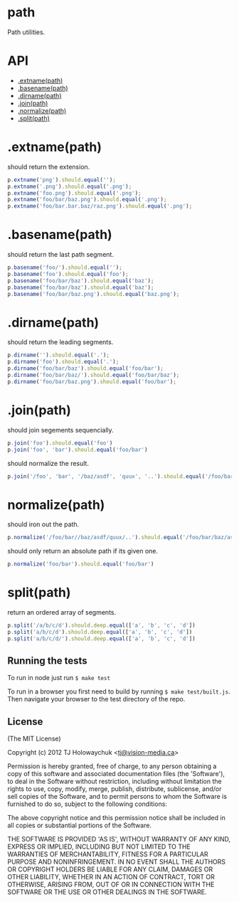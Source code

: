 # path

  Path utilities.

# API
   - [.extname(path)](#extnamepath)
   - [.basename(path)](#basenamepath)
   - [.dirname(path)](#dirnamepath)
   - [.join(path)](#joinpath)
   - [.normalize(path)](#normalizepath)
   - [.split(path)](#splitpath)
<a name=""></a>
 
<a name="extnamepath"></a>
# .extname(path)
should return the extension.

```js
p.extname('png').should.equal('');
p.extname('.png').should.equal('.png');
p.extname('foo.png').should.equal('.png');
p.extname('foo/bar/baz.png').should.equal('.png');
p.extname('foo/bar.bar.baz/raz.png').should.equal('.png');
```

<a name="basenamepath"></a>
# .basename(path)
should return the last path segment.

```js
p.basename('foo/').should.equal('');
p.basename('foo').should.equal('foo');
p.basename('foo/bar/baz').should.equal('baz');
p.basename('foo/bar/baz').should.equal('baz');
p.basename('foo/bar/baz.png').should.equal('baz.png');
```

<a name="dirnamepath"></a>
# .dirname(path)
should return the leading segments.

```js
p.dirname('').should.equal('.');
p.dirname('foo').should.equal('.');
p.dirname('foo/bar/baz').should.equal('foo/bar');
p.dirname('foo/bar/baz/').should.equal('foo/bar/baz');
p.dirname('foo/bar/baz.png').should.equal('foo/bar');
```

<a name="joinpath"></a>
# .join(path)
should join segements sequencially.

```js
p.join('foo').should.equal('foo')
p.join('foo', 'bar').should.equal('foo/bar')
```

should normalize the result.

```js
p.join('/foo', 'bar', '/baz/asdf', 'quux', '..').should.equal('/foo/bar/baz/asdf')
```

<a name="normalizepath"></a>
# normalize(path)
should iron out the path.

```js
p.normalize('/foo/bar//baz/asdf/quux/..').should.equal('/foo/bar/baz/asdf')
```

should only return an absolute path if its given one.

```js
p.normalize('foo/bar').should.equal('foo/bar')
```

<a name="splitpath"></a>
# split(path)
return an ordered array of segments.

```js
p.split('/a/b/c/d').should.deep.equal(['a', 'b', 'c', 'd'])
p.split('a/b/c/d').should.deep.equal(['a', 'b', 'c', 'd'])
p.split('a/b/c/d/').should.deep.equal(['a', 'b', 'c', 'd'])
```
## Running the tests

To run in node just run `$ make test`

To run in a browser you first need to build by running `$ make test/built.js`. Then navigate your browser to the test directory of the repo.

## License 

(The MIT License)

Copyright (c) 2012 TJ Holowaychuk &lt;tj@vision-media.ca&gt;

Permission is hereby granted, free of charge, to any person obtaining
a copy of this software and associated documentation files (the
'Software'), to deal in the Software without restriction, including
without limitation the rights to use, copy, modify, merge, publish,
distribute, sublicense, and/or sell copies of the Software, and to
permit persons to whom the Software is furnished to do so, subject to
the following conditions:

The above copyright notice and this permission notice shall be
included in all copies or substantial portions of the Software.

THE SOFTWARE IS PROVIDED 'AS IS', WITHOUT WARRANTY OF ANY KIND,
EXPRESS OR IMPLIED, INCLUDING BUT NOT LIMITED TO THE WARRANTIES OF
MERCHANTABILITY, FITNESS FOR A PARTICULAR PURPOSE AND NONINFRINGEMENT.
IN NO EVENT SHALL THE AUTHORS OR COPYRIGHT HOLDERS BE LIABLE FOR ANY
CLAIM, DAMAGES OR OTHER LIABILITY, WHETHER IN AN ACTION OF CONTRACT,
TORT OR OTHERWISE, ARISING FROM, OUT OF OR IN CONNECTION WITH THE
SOFTWARE OR THE USE OR OTHER DEALINGS IN THE SOFTWARE.